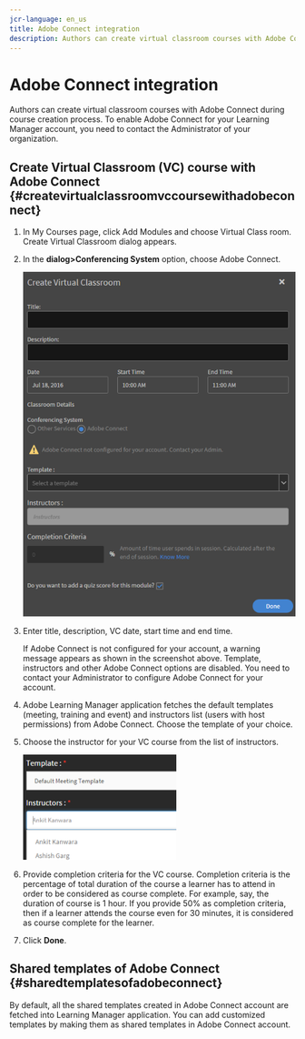 ```yaml
---
jcr-language: en_us
title: Adobe Connect integration
description: Authors can create virtual classroom courses with Adobe Connect during course creation process. To enable Adobe Connect for your Learning Manager account, you need to contact the Administrator of your organization.
---
```



# Adobe Connect integration

Authors can create virtual classroom courses with Adobe Connect during course creation process. To enable Adobe Connect for your Learning Manager account, you need to contact the Administrator of your organization. 

## Create Virtual Classroom (VC) course with Adobe Connect {#createvirtualclassroomvccoursewithadobeconnect}

1. In My Courses page, click Add Modules and choose Virtual Class room. Create Virtual Classroom dialog appears.   
1. In the **dialog>Conferencing System** option, choose Adobe Connect.

   ![](assets/create-vc-author.png)

1. Enter title, description, VC date, start time and end time.

   If Adobe Connect is not configured for your account, a warning message appears as shown in the screenshot above. Template, instructors and other Adobe Connect options are disabled. You need to contact your Administrator to configure Adobe Connect for your account. 

1. Adobe Learning Manager application fetches the default templates (meeting, training and event) and instructors list (users with host permissions) from Adobe Connect. Choose the template of your choice.
1. Choose the instructor for your VC course from the list of instructors.

   ![](assets/instructors-list-author.png)

1. Provide completion criteria for the VC course. Completion criteria is the percentage of total duration of the course a learner has to attend in order to be considered as course complete. For example, say, the duration of course is 1 hour. If you provide 50% as completion criteria, then if a learner attends the course even for 30 minutes, it is considered as course complete for the learner.
1. Click **Done**.

## Shared templates of Adobe Connect {#sharedtemplatesofadobeconnect}

By default, all the shared templates created in Adobe Connect account are fetched into Learning Manager application. You can add customized templates by making them as shared templates in Adobe Connect account.
